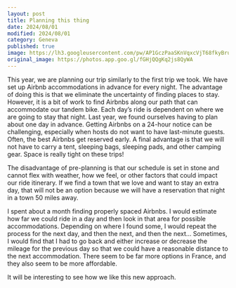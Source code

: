 ```yaml
---
layout: post
title: Planning this thing 
date: 2024/08/01
modified: 2024/08/01
category: Geneva
published: true
image: https://lh3.googleusercontent.com/pw/AP1GczPaaSKnVqxcVjT68fkyBrujql6uea_oLx3ekz2W_tn_Vk-BluvFkqBDGoR9KhF6sypjxa8JkVRFEwpAu6RpUqAp0HSorB7QWYPK8za2RoTDecsfJ3BX=s0-no
original_image: https://photos.app.goo.gl/fGHjQQgKq2js8QyWA
---
```


This year, we are planning our trip similarly to the first trip we took. We have set up Airbnb accommodations in advance for every night. The advantage of doing this is that we eliminate the uncertainty of finding places to stay. However, it is a bit of work to find Airbnbs along our path that can accommodate our tandem bike. Each day’s ride is dependent on where we are going to stay that night. Last year, we found ourselves having to plan about one day in advance. Getting Airbnbs on a 24-hour notice can be challenging, especially when hosts do not want to have last-minute guests. Often, the best Airbnbs get reserved early. A final advantage is that we will not have to carry a tent, sleeping bags, sleeping pads, and other camping gear. Space is really tight on these trips!

The disadvantage of pre-planning is that our schedule is set in stone and cannot flex with weather, how we feel, or other factors that could impact our ride itinerary. If we find a town that we love and want to stay an extra day, that will not be an option because we will have a reservation that night in a town 50 miles away.

I spent about a month finding properly spaced Airbnbs. I would estimate how far we could ride in a day and then look in that area for possible accommodations. Depending on where I found some, I would repeat the process for the next day, and then the next, and then the next… Sometimes, I would find that I had to go back and either increase or decrease the mileage for the previous day so that we could have a reasonable distance to the next accommodation. There seem to be far more options in France, and they also seem to be more affordable.

It will be interesting to see how we like this new approach.
